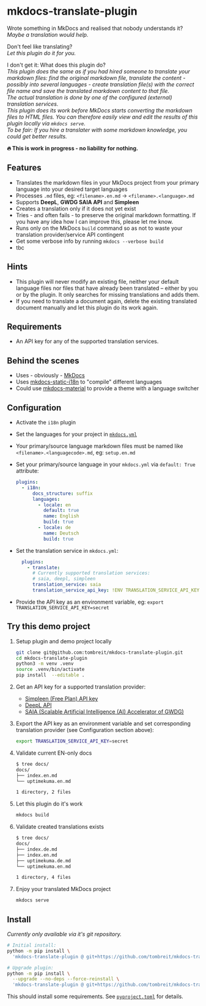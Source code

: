 <!--
SPDX-FileCopyrightText: Thomas Breitner

SPDX-License-Identifier: MIT
-->

# mkdocs-translate-plugin

Wrote something in MkDocs and realised that nobody understands it?  
*Maybe a translation would help.*

Don't feel like translating?  
*Let this plugin do it for you.*

I don't get it: What does this plugin do?  
*This plugin does the same as if you had hired someone to translate your markdown files: find the original markdown file, translate the content - possibly into several languages - create translation file(s) with the correct file name and save the translated markdown content to that file.*  
*The actual translation is done by one of the configured (external) translation services.*  
*This plugin does its work before MkDocs starts converting the markdown files to HTML files. You can therefore easily view and edit the results of this plugin locally via `mkdocs serve`.*  
*To be fair: If you hire a translater with some markdown knowledge, you could get better results.*

**🔥 This is work in progress - no liability for nothing.**

## Features

- Translates the markdown files in your MkDocs project from your primary language into your desired target languages
- Processes `.md` files, eg:  `<filename>.en.md` → `<filename>.<language>.md`
- Supports **DeepL**, **GWDG SAIA API** and **Simpleen**
- Creates a translation only if it does not yet exist
- Tries - and often fails - to preserve the original markdown formatting. If you have any idea how I can improve this, please let me know.
- Runs only on the MkDocs `build` command so as not to waste your translation provider/service API contingent
- Get some verbose info by running `mkdocs --verbose build`
- tbc

## Hints

- This plugin will never modify an existing file, neither your default language files nor files that have already been translated – either by you or by the plugin. It only searches for missing translations and adds them.
- If you need to translate a document again, delete the existing translated document manually and let this plugin do its work again.

## Requirements

- An API key for any of the supported translation services.

## Behind the scenes

- Uses - obviously - [MkDocs](https://www.mkdocs.org/)
- Uses [mkdocs-static-i18n](https://ultrabug.github.io/mkdocs-static-i18n/) to "compile" different languages
- Could use [mkdocs-material](https://squidfunk.github.io/mkdocs-material/) to provide a theme with a language switcher

## Configuration

- Activate the `i18n` plugin
- Set the languages for your project in [`mkdocs.yml`](https://github.com/tombreit/mkdocs-translate-plugin/blob/main/mkdocs.yml)
- Your primary/source language markdown files must be named like `<filename>.<languagecode>.md`, eg: `setup.en.md`
- Set your primary/source language in your `mkdocs.yml` via `default: True` attribute:

    ```yml
    plugins:
      - i18n:
          docs_structure: suffix
          languages:
            - locale: en
              default: true
              name: English
              build: true
            - locale: de
              name: Deutsch
              build: true
    ```

- Set the translation service in `mkdocs.yml`:

    ```yml
      plugins:
        - translate:
          # Currently supported translation services:
          # saia, deepl, simpleen
          translation_service: saia
          translation_service_api_key: !ENV TRANSLATION_SERVICE_API_KEY
    ```

- Provide the API key as an environment variable, eg: `export TRANSLATION_SERVICE_API_KEY=secret`

## Try this demo project

1. Setup plugin and demo project locally

    ```bash
    git clone git@github.com:tombreit/mkdocs-translate-plugin.git
    cd mkdocs-translate-plugin
    python3 -m venv .venv
    source .venv/bin/activate
    pip install  --editable .
    ```

1. Get an API key for a supported translation provider:
    - [Simpleen (Free Plan) API key](https://simpleen.io/signup)
    - [DeepL API](https://www.deepl.com/en/pro#developer)
    - [SAIA (Scalable Artificial Intelligence (AI) Accelerator of GWDG)](https://docs.hpc.gwdg.de/services/saia/)

1. Export the API key as an environment variable and set corresponding translation provider (see Configuration section above):

    ```sh
    export TRANSLATION_SERVICE_API_KEY=secret
    ```

1. Validate current EN-only docs

    ```bash
    $ tree docs/
    docs/
    ├── index.en.md
    └── uptimekuma.en.md
    
    1 directory, 2 files
    ```

1. Let this plugin do it's work

    ```bash
    mkdocs build
    ```

1. Validate created translations exists

    ```bash
    $ tree docs/
    docs/
    ├── index.de.md
    ├── index.en.md
    ├── uptimekuma.de.md
    └── uptimekuma.en.md
    
    1 directory, 4 files
    ```

1. Enjoy your translated MkDocs project

    ```bash
    mkdocs serve
    ```

## Install

*Currently only available via it's git repository.*

```bash
# Initial install:
python -m pip install \
  'mkdocs-translate-plugin @ git+https://github.com/tombreit/mkdocs-translate-plugin'

# Upgrade plugin:
python -m pip install \
  --upgrade --no-deps --force-reinstall \
  'mkdocs-translate-plugin @ git+https://github.com/tombreit/mkdocs-translate-plugin'
```

This should install some requirements. See [`pyproject.toml`](https://github.com/tombreit/mkdocs-translate-plugin/blob/main/pyproject.toml) for details.
